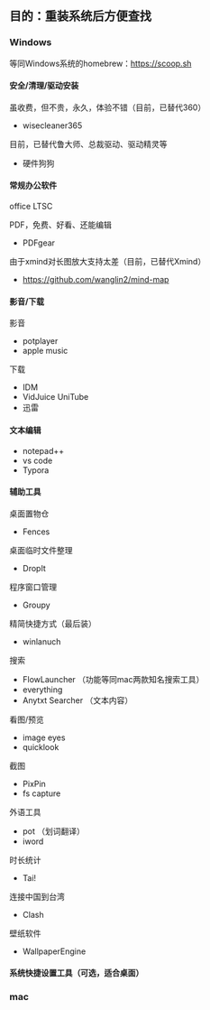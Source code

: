 ## 目的：重装系统后方便查找

### Windows

等同Windows系统的homebrew：https://scoop.sh

#### 安全/清理/驱动安装

虽收费，但不贵，永久，体验不错（目前，已替代360）

* wisecleaner365

目前，已替代鲁大师、总裁驱动、驱动精灵等

* 硬件狗狗

#### 常规办公软件

office LTSC

PDF，免费、好看、还能编辑

* PDFgear

由于xmind对长图放大支持太差（目前，已替代Xmind）

* https://github.com/wanglin2/mind-map

#### 影音/下载

影音

* potplayer
* apple music

下载

* IDM
* VidJuice UniTube
* 迅雷

#### 文本编辑

* notepad++
* vs code
* Typora

#### 辅助工具

桌面置物仓 

* Fences

桌面临时文件整理

* DropIt

程序窗口管理

* Groupy

精简快捷方式（最后装）

* winlanuch

搜索

* FlowLauncher （功能等同mac两款知名搜索工具）
* everything
* Anytxt Searcher （文本内容）

看图/预览

* image eyes
* quicklook

截图

* PixPin
* fs capture

外语工具

* pot （划词翻译）
* iword

时长统计

* Tai!

连接中国到台湾

* Clash

壁纸软件

* WallpaperEngine

#### 系统快捷设置工具（可选，适合桌面）


### mac
